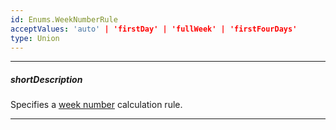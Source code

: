 ```yaml
---
id: Enums.WeekNumberRule
acceptValues: 'auto' | 'firstDay' | 'fullWeek' | 'firstFourDays'
type: Union
---
```

---
##### shortDescription
Specifies a [week number](/Documentation/ApiReference/UI_Components/dxCalendar/Configuration/#showWeekNumbers) calculation rule.

---
<!--
dxCalendarOptions.weekNumberRule(10 UI Components\dxCalendar\1 Configuration\weekNumberRule.md)(ui\calendar.d.ts)
-->